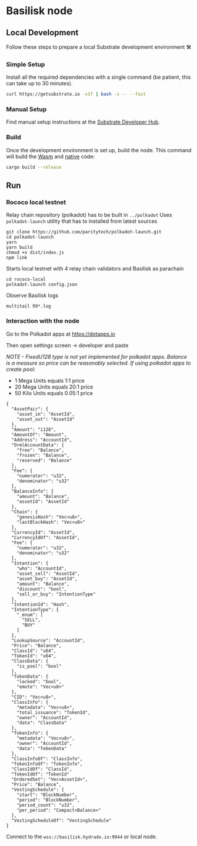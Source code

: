 # Basilisk node

## Local Development

Follow these steps to prepare a local Substrate development environment :hammer_and_wrench:

### Simple Setup

Install all the required dependencies with a single command (be patient, this can take up to 30
minutes).

```bash
curl https://getsubstrate.io -sSf | bash -s -- --fast
```

### Manual Setup

Find manual setup instructions at the
[Substrate Developer Hub](https://substrate.dev/docs/en/knowledgebase/getting-started/#manual-installation).

### Build

Once the development environment is set up, build the node. This command will build the
[Wasm](https://substrate.dev/docs/en/knowledgebase/advanced/executor#wasm-execution) and
[native](https://substrate.dev/docs/en/knowledgebase/advanced/executor#native-execution) code:

```bash
cargo build --release
```

## Run

### Rococo local testnet

Relay chain repository (polkadot) has to be built in `../polkadot`
Uses `polkadot-launch` utility that has to installed from latest sources

```
git clone https://github.com/paritytech/polkadot-launch.git
cd polkadot-launch
yarn
yarn build
chmod +x dist/index.js
npm link
```

Starts local testnet with 4 relay chain validators and Basilisk as parachain

```
cd rococo-local
polkadot-launch config.json
```

Observe Basilisk logs

```
multitail 99*.log
```

### Interaction with the node

Go to the Polkadot apps at https://dotapps.io

Then open settings screen -> developer and paste

*NOTE - FixedU128 type is not yet implemented for polkadot apps. Balance is a measure so price can be reasonably selected. If using polkadot apps to create pool:*
- 1 Mega Units equals 1:1 price
- 20 Mega Units equals 20:1 price
- 50 Kilo Units equals 0.05:1 price

```
{
  "AssetPair": {
    "asset_in": "AssetId",
    "asset_out": "AssetId"
  },
  "Amount": "i128",
  "AmountOf": "Amount",
  "Address": "AccountId",
  "OrmlAccountData": {
    "free": "Balance",
    "frozen": "Balance",
    "reserved": "Balance"
  },
  "Fee": {
    "numerator": "u32",
    "denominator": "u32"
  },
  "BalanceInfo": {
    "amount": "Balance",
    "assetId": "AssetId"
  },
  "Chain": {
    "genesisHash": "Vec<u8>",
    "lastBlockHash": "Vec<u8>"
  },
  "CurrencyId": "AssetId",
  "CurrencyIdOf": "AssetId",
  "Fee": {
    "numerator": "u32",
    "denominator": "u32"
  },
  "Intention": {
    "who": "AccountId",
    "asset_sell": "AssetId",
    "asset_buy": "AssetId",
    "amount": "Balance",
    "discount": "bool",
    "sell_or_buy": "IntentionType"
  },
  "IntentionId": "Hash",
  "IntentionType": {
    "_enum": [
      "SELL",
      "BUY"
    ]
  },
  "LookupSource": "AccountId",
  "Price": "Balance",
  "ClassId": "u64",
  "TokenId": "u64",
  "ClassData": {
    "is_pool": "bool"
  },
  "TokenData": {
    "locked": "bool",
    "emote": "Vec<u8>"
  },
  "CID": "Vec<u8>",
  "ClassInfo": {
    "metadata": "Vec<u8>",
    "total_issuance": "TokenId",
    "owner": "AccountId",
    "data": "ClassData"
  },
  "TokenInfo": {
    "metadata": "Vec<u8>",
    "owner": "AccountId",
    "data": "TokenData"
  },
  "ClassInfoOf": "ClassInfo",
  "TokenInfoOf": "TokenInfo",
  "ClassIdOf": "ClassId",
  "TokenIdOf": "TokenId"
  "OrderedSet": "Vec<AssetId>",
  "Price": "Balance",
  "VestingSchedule": {
    "start": "BlockNumber",
    "period": "BlockNumber",
    "period_count": "u32",
    "per_period": "Compact<Balance>"
  },
  "VestingScheduleOf": "VestingSchedule"
}
```

Connect to the `wss://basilisk.hydradx.io:9944` or local node.

